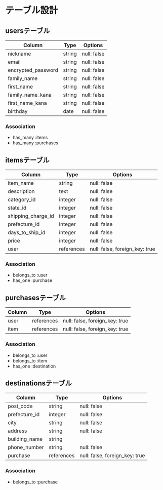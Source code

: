 # テーブル設計

## usersテーブル

| Column             | Type    | Options     |
| ------------------ | ------- | ----------- |
| nickname           | string  | null: false |
| email              | string  | null: false |
| encrypted_password | string  | null: false |
| family_name        | string  | null: false |
| first_name         | string  | null: false |
| family_name_kana   | string  | null: false |
| first_name_kana    | string  | null: false |
| birthday           | date    | null: false |


### Association

- has_many :items
- has_many :purchases


## itemsテーブル

| Column              | Type       | Options                        |
| ------------------- | ---------- | ------------------------------ |
| item_name           | string     | null: false                    |
| description         | text       | null: false                    |
| category_id         | integer    | null: false                    |
| state_id            | integer    | null: false                    |
| shipping_charge_id | integer    | null: false                    |
| prefecture_id       | integer    | null: false                    |
| days_to_ship_id     | integer    | null: false                    |
| price               | integer    | null: false                    |
| user                | references | null: false, foreign_key: true |

### Association

- belongs_to :user
- has_one :purchase


## purchasesテーブル

| Column  | Type       | Options                        |
| ------- | ---------- | ------------------------------ |
| user    | references | null: false, foreign_key: true |
| item    | references | null: false, foreign_key: true |

### Association

- belongs_to :user
- belongs_to :item
- has_one :destination


## destinationsテーブル

| Column        | Type       | Options                        |
| ------------- | ---------- | ------------------------------ |
| post_code     | string     | null: false                    |
| prefecture_id | integer    | null: false                    |
| city          | string     | null: false                    |
| address       | string     | null: false                    |
| building_name | string     |                                |
| phone_number  | string     | null: false                    |
| purchase      | references | null: false, foreign_key: true |

### Association

- belongs_to :purchase

